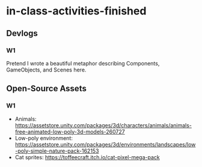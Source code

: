 # in-class-activities-finished
## Devlogs
### W1
Pretend I wrote a beautiful metaphor describing Components, GameObjects, and Scenes here.

## Open-Source Assets
### W1
- Animals: https://assetstore.unity.com/packages/3d/characters/animals/animals-free-animated-low-poly-3d-models-260727 
- Low-poly environment: https://assetstore.unity.com/packages/3d/environments/landscapes/low-poly-simple-nature-pack-162153 
- Cat sprites: https://toffeecraft.itch.io/cat-pixel-mega-pack
